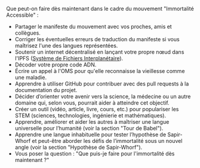 Que peut-on faire dès maintenant dans le cadre du mouvement "Immortalité Accessible" :

- Partager le manifeste du mouvement avec vos proches, amis et collègues.  
- Corriger les éventuelles erreurs de traduction du manifeste si vous maîtrisez l'une des langues représentées.  
- Soutenir un internet décentralisé en lançant votre propre nœud dans l'IPFS ([Système de Fichiers Interplanétaire](https://fr.wikipedia.org/wiki/InterPlanetary_File_System)).
- Décoder votre propre code ADN.  
- Écrire un appel à l'OMS pour qu'elle reconnaisse la vieillesse comme une maladie.  
- Apprendre à utiliser GitHub pour contribuer avec des pull requests à la documentation du projet.  
- Décider d’orienter votre avenir vers la science, la médecine ou un autre domaine qui, selon vous, pourrait aider à atteindre cet objectif.  
- Créer un outil (vidéo, article, livre, cours, etc.) pour populariser les STEM (sciences, technologies, ingénierie et mathématiques).  
- Apprendre, améliorer et aider les autres à maîtriser une langue universelle pour l’humanité (voir la section "Tour de Babel").  
- Apprendre une langue inhabituelle pour tester l’hypothèse de Sapir-Whorf et peut-être aborder les défis de l’immortalité sous un nouvel angle (voir la section "Hypothèse de Sapir-Whorf").  
- Vous poser la question : "Que puis-je faire pour l'immortalité dès maintenant ?"  
